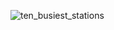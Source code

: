 ![ten_busiest_stations](https://user-images.githubusercontent.com/89528655/133321873-641c5501-6596-4ad4-8139-f3438c5d6a72.png)
